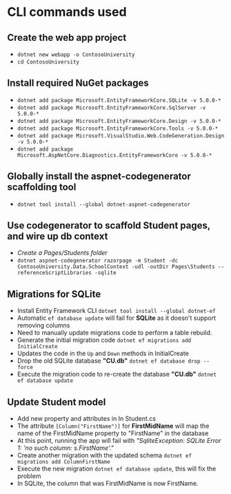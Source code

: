 # CLI commands used

## Create the web app project
- `dotnet new webapp -o ContosoUniversity`
- `cd ContosoUniversity`

## Install required NuGet packages
- `dotnet add package Microsoft.EntityFrameworkCore.SQLite -v 5.0.0-*`
- `dotnet add package Microsoft.EntityFrameworkCore.SqlServer -v 5.0.0-*`
- `dotnet add package Microsoft.EntityFrameworkCore.Design -v 5.0.0-*`
- `dotnet add package Microsoft.EntityFrameworkCore.Tools -v 5.0.0-*`
- `dotnet add package Microsoft.VisualStudio.Web.CodeGeneration.Design -v 5.0.0-*`
- `dotnet add package Microsoft.AspNetCore.Diagnostics.EntityFrameworkCore -v 5.0.0-*`

## Globally install the aspnet-codegenerator scaffolding tool
- `dotnet tool install --global dotnet-aspnet-codegenerator`

## Use codegenerator to scaffold Student pages, and wire up db context
- *Create a Pages/Students folder*
- `dotnet aspnet-codegenerator razorpage -m Student -dc ContosoUniversity.Data.SchoolContext -udl -outDir Pages\Students --referenceScriptLibraries -sqlite`

## Migrations for SQLite
- Install Entity Framework CLI `dotnet tool install --global dotnet-ef`
- Automatic `ef database update` will fail for **SQLite** as it doesn't support removing columns
- Need to manually update migrations code to perform a table rebuild.
- Generate the initial migration code `dotnet ef migrations add InitialCreate`
- Updates the code in the `Up` and `Down` methods in InitialCreate
- Drop the old SQLite database **"CU.db"** `dotnet ef database drop --force`
- Execute the migration code to re-create the database **"CU.db"** `dotnet ef database update`

## Update Student model
- Add new property and attributes in In Student.cs
- The attribute `[Column("FirstName")]` for **FirstMidName** will map the name of the FirstMidName property to "FirstName" in the database
- At this point, running the app will fail with *"SqliteException: SQLite Error 1: 'no such column: s.FirstName'."* 
- Create another migration with the updated schema `dotnet ef migrations add ColumnFirstName`
- Execute the new migration `dotnet ef database update`, this will fix the problem
- In SQLite, the column that was FirstMidName is now FirstName.